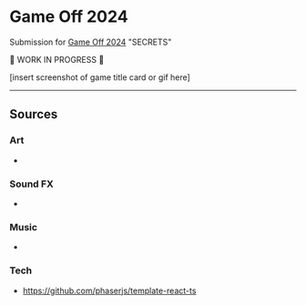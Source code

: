 # Game Off 2024

Submission for [Game Off 2024](https://itch.io/jam/game-off-2024) "SECRETS"

🚧 WORK IN PROGRESS 🚧

[insert screenshot of game title card or gif here]

---

## Sources

### Art

-

### Sound FX

-

### Music

-

### Tech

- https://github.com/phaserjs/template-react-ts
